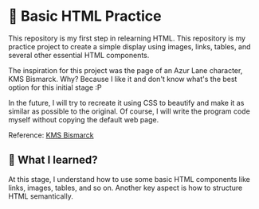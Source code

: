 # 📕 Basic HTML Practice
This repository is my first step in relearning HTML. This repository is my practice project to create a simple display using images, links, tables, and several other essential HTML components.

The inspiration for this project was the page of an Azur Lane character, KMS Bismarck. Why? Because I like it and don't know what's the best option for this initial stage :P

In the future, I will try to recreate it using CSS to beautify and make it as similar as possible to the original. Of course, I will write the program code myself without copying the default web page.

Reference: [KMS Bismarck](https://azurlane.koumakan.jp/wiki/Bismarck)

## 🤔 What I learned?
At this stage, I understand how to use some basic HTML components like links, images, tables, and so on. Another key aspect is how to structure HTML semantically.
